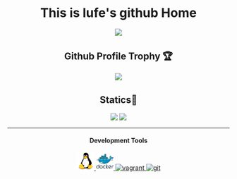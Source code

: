 <h1 align="center">This is lufe's github Home</h1>

<div align="center">
  <img width="60px" src="img/lufe.svg"/>
  <!---- <h3> My Website is <a href="https://lufe.jp">Here</a> 💕</h3> --->
  <h2>Github Profile Trophy 🏆</h2>
  <img height="120" src="https://github-profile-trophy.vercel.app/?username=lufeee&theme=onedark&margin-w=5&rank=SECRET,SSS,SS,S,AAA,AA,A,B,C)](https://github.com/ryo-ma/github-profile-trophy" />
  <h2>Statics📌</h2>
  <img height="165" src="https://github-readme-stats.vercel.app/api?username=lufeee&count_private=true&include_all_commits=true&theme=onedark" />
  <img src="https://github-readme-stats.vercel.app/api/top-langs/?username=lufeee&layout=compact&theme=onedark" />
</div>

---

<div align="center">
  <h4>Development Tools</h4>
  <a href="https://www.linux.org/" target="_blank"> 
    <img src="https://raw.githubusercontent.com/devicons/devicon/master/icons/linux/linux-original.svg" alt="linux" width="40" height="40"/> 
  </a>
  <a href="https://www.docker.com/" target="_blank"> 
    <img src="https://raw.githubusercontent.com/devicons/devicon/master/icons/docker/docker-original-wordmark.svg" alt="docker" width="40" height="40"/> 
  </a> 
  <a href="https://www.vagrantup.com/" target="_blank"> 
    <img src="https://www.vectorlogo.zone/logos/vagrantup/vagrantup-icon.svg" alt="vagrant" width="40" height="40"/> 
  </a>
  <a href="https://git-scm.com/" target="_blank"> 
    <img src="https://www.vectorlogo.zone/logos/git-scm/git-scm-icon.svg" alt="git" width="40" height="40"/> 
  </a>
</div>

